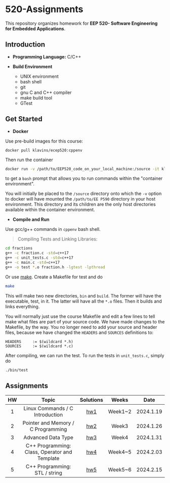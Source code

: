 # 520-Assignments
This repository organizes homework for **EEP 520- Software Engineering for Embedded Applications**.

Introduction
---

- **Programming Language:** C/C++

- **Build Environment**
  - UNIX environment
  - bash shell
  - git
  - gnu C and C++ compiler
  - make build tool
  - GTest

Get Started
---
- **Docker**

Use pre-build images for this course:
```
docker pull klavins/ecep520:cppenv
```
Then run the container
```bash
docker run -v /path/to/EEP520_code_on_your_local_machine:/source -it klavins/ecep520:cppenv bash
```
to get a `bash` prompt that allows you to run commands within the "container environment".

You will initially be placed to the `/source` directory onto which the `-v` option to docker will have mounted the `/path/to/EE P590` directory in your host environment. This directory and its children are the only host directories available within the container environment.

- **Compile and Run**

Use gcc/g++ commands in `cppenv` bash shell.

> Compiling Tests and Linking Libraries:
```bash
cd fractions
g++ -c fraction.c -std=c++17
g++ -c unit_tests.c -std=c++17
g++ -c main.c -std=c++17
g++ -o test *.o fraction.h -lgtest -lpthread
```

Or use [make](https://www.gnu.org/software/make/). Create a Makefile for test and do

```bash
make
```

This will make two new directories, `bin` and `build`. The former will have the executable, test, in it. The latter will have all the `*.o` files. Then it builds and links everything.

You will normally just use the course Makefile and edit a few lines to tell make what files are part of your source code. We have made changes to the Makefile, by the way. You no longer need to add your source and header files, because we have changed the `HEADERS` and `SOURCES` definitions to:

```make
HEADERS     := $(wildcard *.h)
SOURCES     := $(wildcard *.c)
```
After compiling, we can run the test. To run the tests in `unit_tests.c`, simply do
```bash
./bin/test
```

Assignments
---

| HW | Topic | Solutions | Weeks | Date |
| :----: | :----: | :----: | :----: | :----: |
| 1 | Linux Commands / C Introduction | [hw1](https://github.com/OvertheBrain/520-Assignments/tree/main/hw_1) | Week1~2 | 2024.1.19 |
| 2 | Pointer and Memory / C Programming | [hw2](https://github.com/OvertheBrain/520-Assignments/tree/main/hw_2) | Week3 |2024.1.26 |
| 3 | Advanced Data Type | [hw3](https://github.com/OvertheBrain/520-Assignments/tree/main/hw_3/arrays) | Week4 | 2024.1.31 |
| 4 | C++ Programming: Class, Operator and Template | [hw4](https://github.com/OvertheBrain/520-Assignments/tree/main/hw_4) | Week4~5 | 2024.2.03 |
| 5 | C++ Programming: STL / string | [hw5](https://github.com/OvertheBrain/520-Assignments/tree/main/hw_5) | Week5~6 | 2024.2.15 |

